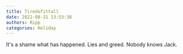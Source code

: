 ```yaml
---
title: Tiredofittall
date: 2022-08-31 13:53:38
authors: Ripp
categories: Holiday
---
```


 It's a shame what has happened.
Lies and greed.
Nobody knows Jack.